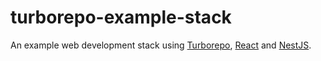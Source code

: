 # turborepo-example-stack

An example web development stack using [Turborepo](https://turborepo.org/), [React](https://reactjs.org/) and [NestJS](https://nestjs.com/).
